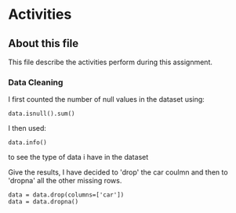 # Activities
## About this file
This file describe the activities perform during this assignment.

### Data Cleaning 
I first counted the number of null values in the dataset using: 

```
data.isnull().sum()
```
I then used:
```
data.info()
```
to see the type of data i have in the dataset

Give the results, I have decided to 'drop' the car coulmn and then to 'dropna' all the other missing rows.
```
data = data.drop(columns=['car'])
data = data.dropna()
```

